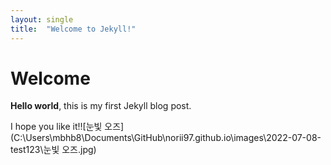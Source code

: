 ```yaml
---
layout: single
title:  "Welcome to Jekyll!"
---
```


# Welcome

**Hello world**, this is my first Jekyll blog post.

I hope you like it!![눈빛 오즈](C:\Users\mbhb8\Documents\GitHub\norii97.github.io\images\2022-07-08-test123\눈빛 오즈.jpg)
